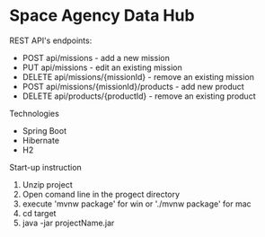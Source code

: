 # Space Agency Data Hub

 
REST API's endpoints:

* POST api/missions - add a new mission 
* PUT api/missions - edit an existing mission
* DELETE api/missions/{missionId} - remove an existing mission
* POST api/missions/{missionId}/products - add new product
* DELETE api/products/{productId} - remove an existing product


Technologies

* Spring Boot
* Hibernate
* H2

Start-up instruction

1) Unzip project
2) Open comand line in the progect directory
3) execute 'mvnw package' for win or './mvnw package' for mac
4) cd target
5) java -jar projectName.jar 



